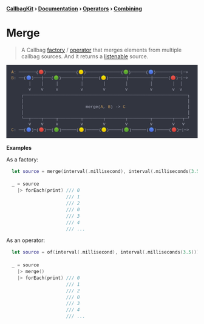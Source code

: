 #### [CallbagKit][Callbag] › [Documentation][Documentation] › [Operators][Operators] › [Combining][Combining]
# Merge
> A Callbag [factory][Sources] / [operator][Operators] that merges elements from
> multiple callbag sources. And it returns a [listenable][Sources] source.

<img src="./Merge.png">

<!-- ```swift
A: ───────(🔴)────────────(🟡)──────────────(🟢)──────(🔵)──────────|─>
B: ──(🔵)───┼───(🟢)────────┼──────(🟡)───────┼─────────┼──────(🔴)─|─>
       │    │     │         │        │        │         │        │  │
       ⅴ    ⅴ     ⅴ         ⅴ        ⅴ        ⅴ         ⅴ        ⅴ  ⅴ
    ┌──────────────────────────────────────────────────────────────────┐
    │                                                                  │
    │                         merge(A, B) -> C                         │
    │                                                                  │
    └──┬────┬─────┬─────────┬────────┬────────┬─────────┬────────┬───┬─┘
       ⅴ    ⅴ     ⅴ         ⅴ        ⅴ        ⅴ         ⅴ        ⅴ   ⅴ
C: ──(🔵)─(🔴)──(🟢)──────(🟡)─────(🟡)─────(🟢)──────(🔵)─────(🔴)─|─>
``` -->

**Examples**

As a factory:

```swift
  let source = merge(interval(.millisecond), interval(.milliseconds(3.5)))

  _ = source
    |> forEach(print) /// 0
                      /// 1
                      /// 2
                      /// 0
                      /// 3
                      /// 4
                      /// ...
```

As an operator:

```swift
  let source = of(interval(.millisecond), interval(.milliseconds(3.5)))

  _ = source
    |> merge()
    |> forEach(print) /// 0
                      /// 1
                      /// 2
                      /// 0
                      /// 3
                      /// 4
                      /// ...
```

[Callbag]: <../../../README.md> (Callbag)
[Documentation]: <../../README.md> (Documentation)
[Operators]: <../README.md> (Operators)
[Combining]: <./README.md> (Combining)

[Sources]: <../../Sources/README.md> (Sources)